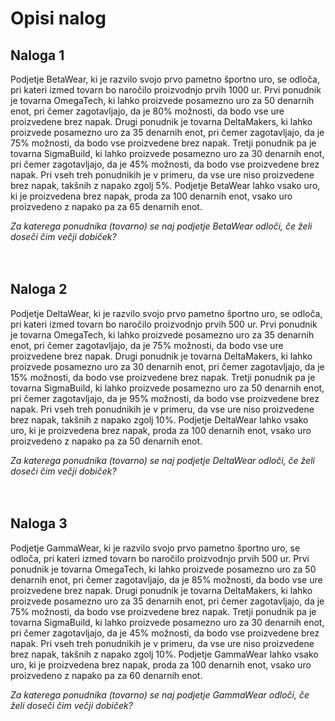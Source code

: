 # Opisi nalog

## Naloga 1
Podjetje BetaWear, ki je razvilo svojo prvo pametno športno uro, se odloča, pri kateri izmed tovarn bo naročilo proizvodnjo prvih 1000 ur. Prvi ponudnik je tovarna OmegaTech, ki lahko proizvede posamezno uro za 50 denarnih enot, pri čemer zagotavljajo, da je 80% možnosti, da bodo vse ure proizvedene brez napak. Drugi ponudnik je tovarna DeltaMakers, ki lahko proizvede posamezno uro za 35 denarnih enot, pri čemer zagotavljajo, da je 75% možnosti, da bodo vse proizvedene brez napak. Tretji ponudnik pa je tovarna SigmaBuild, ki lahko proizvede posamezno uro za 30 denarnih enot, pri čemer zagotavljajo, da je 45% možnosti, da bodo vse proizvedene brez napak. Pri vseh treh ponudnikih je v primeru, da vse ure niso proizvedene brez napak, takšnih z napako zgolj 5%. Podjetje BetaWear lahko vsako uro, ki je proizvedena brez napak, proda za 100 denarnih enot, vsako uro proizvedeno z napako pa za 65 denarnih enot.

_Za katerega ponudnika (tovarno) se naj podjetje BetaWear odloči, če želi doseči čim večji dobiček?_
<br/><br/><br/>

## Naloga 2
Podjetje DeltaWear, ki je razvilo svojo prvo pametno športno uro, se odloča, pri kateri izmed tovarn bo naročilo proizvodnjo prvih 500 ur. Prvi ponudnik je tovarna OmegaTech, ki lahko proizvede posamezno uro za 35 denarnih enot, pri čemer zagotavljajo, da je 75% možnosti, da bodo vse ure proizvedene brez napak. Drugi ponudnik je tovarna DeltaMakers, ki lahko proizvede posamezno uro za 30 denarnih enot, pri čemer zagotavljajo, da je 15% možnosti, da bodo vse proizvedene brez napak. Tretji ponudnik pa je tovarna SigmaBuild, ki lahko proizvede posamezno uro za 50 denarnih enot, pri čemer zagotavljajo, da je 95% možnosti, da bodo vse proizvedene brez napak. Pri vseh treh ponudnikih je v primeru, da vse ure niso proizvedene brez napak, takšnih z napako zgolj 10%. Podjetje DeltaWear lahko vsako uro, ki je proizvedena brez napak, proda za 100 denarnih enot, vsako uro proizvedeno z napako pa za 50 denarnih enot.

_Za katerega ponudnika (tovarno) se naj podjetje DeltaWear odloči, če želi doseči čim večji dobiček?_
<br/><br/><br/>

## Naloga 3
Podjetje GammaWear, ki je razvilo svojo prvo pametno športno uro, se odloča, pri kateri izmed tovarn bo naročilo proizvodnjo prvih 500 ur. Prvi ponudnik je tovarna OmegaTech, ki lahko proizvede posamezno uro za 50 denarnih enot, pri čemer zagotavljajo, da je 85% možnosti, da bodo vse ure proizvedene brez napak. Drugi ponudnik je tovarna DeltaMakers, ki lahko proizvede posamezno uro za 35 denarnih enot, pri čemer zagotavljajo, da je 75% možnosti, da bodo vse proizvedene brez napak. Tretji ponudnik pa je tovarna SigmaBuild, ki lahko proizvede posamezno uro za 30 denarnih enot, pri čemer zagotavljajo, da je 45% možnosti, da bodo vse proizvedene brez napak. Pri vseh treh ponudnikih je v primeru, da vse ure niso proizvedene brez napak, takšnih z napako zgolj 10%. Podjetje GammaWear lahko vsako uro, ki je proizvedena brez napak, proda za 100 denarnih enot, vsako uro proizvedeno z napako pa za 60 denarnih enot.

_Za katerega ponudnika (tovarno) se naj podjetje GammaWear odloči, če želi doseči čim večji dobiček?_

